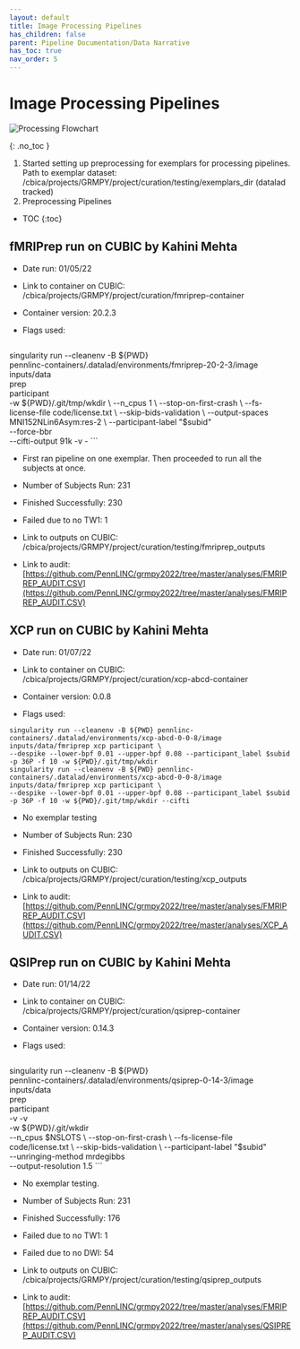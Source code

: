```yaml
---
layout: default
title: Image Processing Pipelines
has_children: false
parent: Pipeline Documentation/Data Narrative
has_toc: true 
nav_order: 5
---
```


# Image Processing Pipelines
<img src="/grmpy2022/assets/images/grmpyflowchart.png" alt="Processing Flowchart"> 

{: .no_toc }
1. Started setting up preprocessing for exemplars for processing pipelines. Path to exemplar dataset: /cbica/projects/GRMPY/project/curation/testing/exemplars_dir (datalad tracked)
2. Preprocessing Pipelines 

* TOC
{:toc}

## fMRIPrep run on CUBIC by Kahini Mehta
- Date run: 01/05/22

- Link to container on CUBIC: /cbica/projects/GRMPY/project/curation/fmriprep-container

- Container version: 20.2.3

- Flags used: 

    ```
singularity run --cleanenv -B ${PWD} \
    pennlinc-containers/.datalad/environments/fmriprep-20-2-3/image \
    inputs/data \
    prep \
    participant \
    -w ${PWD}/.git/tmp/wkdir \
    --n_cpus 1 \
    --stop-on-first-crash \
    --fs-license-file code/license.txt \
    --skip-bids-validation \
    --output-spaces MNI152NLin6Asym:res-2 \
    --participant-label "$subid" \
    --force-bbr \
    --cifti-output 91k -v -
    ```

- First ran  pipeline on one exemplar. Then proceeded to run all the subjects at once. 

- Number of Subjects Run: 231

- Finished Successfully: 230

- Failed due to no TW1: 1

- Link to outputs on CUBIC: /cbica/projects/GRMPY/project/curation/testing/fmriprep_outputs

- Link to audit: [https://github.com/PennLINC/grmpy2022/tree/master/analyses/FMRIPREP_AUDIT.CSV](https://github.com/PennLINC/grmpy2022/tree/master/analyses/FMRIPREP_AUDIT.CSV)



## XCP run on CUBIC by Kahini Mehta

- Date run: 01/07/22

- Link to container on CUBIC: /cbica/projects/GRMPY/project/curation/xcp-abcd-container

- Container version: 0.0.8 

- Flags used: 

``` 
singularity run --cleanenv -B ${PWD} pennlinc-containers/.datalad/environments/xcp-abcd-0-0-8/image inputs/data/fmriprep xcp participant \
--despike --lower-bpf 0.01 --upper-bpf 0.08 --participant_label $subid -p 36P -f 10 -w ${PWD}/.git/tmp/wkdir
singularity run --cleanenv -B ${PWD} pennlinc-containers/.datalad/environments/xcp-abcd-0-0-8/image inputs/data/fmriprep xcp participant \
--despike --lower-bpf 0.01 --upper-bpf 0.08 --participant_label $subid -p 36P -f 10 -w ${PWD}/.git/tmp/wkdir --cifti 
```

- No exemplar testing

- Number of Subjects Run: 230

- Finished Successfully: 230

- Link to outputs on CUBIC: /cbica/projects/GRMPY/project/curation/testing/xcp_outputs

- Link to audit: [https://github.com/PennLINC/grmpy2022/tree/master/analyses/FMRIPREP_AUDIT.CSV](https://github.com/PennLINC/grmpy2022/tree/master/analyses/XCP_AUDIT.CSV)


##  QSIPrep run on CUBIC by Kahini Mehta

- Date run:  01/14/22

- Link to container on CUBIC: /cbica/projects/GRMPY/project/curation/qsiprep-container

- Container version: 0.14.3

- Flags used: 

  ```
singularity run --cleanenv -B ${PWD} \
    pennlinc-containers/.datalad/environments/qsiprep-0-14-3/image \
    inputs/data \
    prep \
    participant \
    -v -v \
    -w ${PWD}/.git/wkdir \
    --n_cpus $NSLOTS \
    --stop-on-first-crash \
    --fs-license-file code/license.txt \
    --skip-bids-validation \
    --participant-label "$subid" \
    --unringing-method mrdegibbs \
    --output-resolution 1.5
    ```

- No exemplar testing.

- Number of Subjects Run: 231

- Finished Successfully: 176

- Failed due to no TW1: 1

- Failed due to no DWI: 54

- Link to outputs on CUBIC: /cbica/projects/GRMPY/project/curation/testing/qsiprep_outputs

- Link to audit: [https://github.com/PennLINC/grmpy2022/tree/master/analyses/FMRIPREP_AUDIT.CSV](https://github.com/PennLINC/grmpy2022/tree/master/analyses/QSIPREP_AUDIT.CSV)


